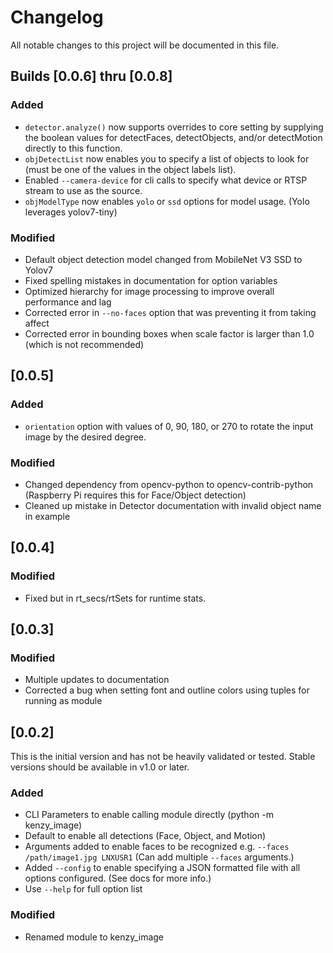 # Changelog

All notable changes to this project will be documented in this file.

## Builds [0.0.6] thru [0.0.8]

### Added

- ```detector.analyze()``` now supports overrides to core setting by supplying the boolean values for detectFaces, detectObjects, and/or detectMotion directly to this function.
- ```objDetectList``` now enables you to specify a list of objects to look for (must be one of the values in the object labels list).
- Enabled ```--camera-device``` for cli calls to specify what device or RTSP stream to use as the source.
- ```objModelType``` now enables `yolo` or `ssd` options for model usage.  (Yolo leverages yolov7-tiny)

### Modified

- Default object detection model changed from MobileNet V3 SSD to Yolov7
- Fixed spelling mistakes in documentation for option variables
- Optimized hierarchy for image processing to improve overall performance and lag
- Corrected error in `--no-faces` option that was preventing it from taking affect
- Corrected error in bounding boxes when scale factor is larger than 1.0 (which is not recommended)

## [0.0.5]

### Added

- ```orientation``` option with values of 0, 90, 180, or 270 to rotate the input image by the desired degree.

### Modified

- Changed dependency from opencv-python to opencv-contrib-python (Raspberry Pi requires this for Face/Object detection)
- Cleaned up mistake in Detector documentation with invalid object name in example

## [0.0.4]

### Modified

- Fixed but in rt_secs/rtSets for runtime stats.


## [0.0.3]

### Modified

- Multiple updates to documentation
- Corrected a bug when setting font and outline colors using tuples for running as module

## [0.0.2]

This is the initial version and has not be heavily validated or tested.  Stable versions should be available in v1.0 or later.

### Added

- CLI Parameters to enable calling module directly (python -m kenzy_image)
- Default to enable all detections (Face, Object, and Motion)
- Arguments added to enable faces to be recognized e.g. ```--faces /path/image1.jpg LNXUSR1```  (Can add multiple ```--faces``` arguments.)
- Added ```--config``` to enable specifying a JSON formatted file with all options configured.  (See docs for more info.)
- Use ```--help``` for full option list

### Modified

- Renamed module to kenzy_image
